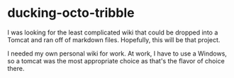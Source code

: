 ducking-octo-tribble
====================

I was looking for the least complicated wiki that could be dropped into a Tomcat and ran off of markdown files. Hopefully, this will be that project.

I needed my own personal wiki for work. At work, I have to use a Windows, so a tomcat was the most appropriate choice as that's the flavor of choice there.

